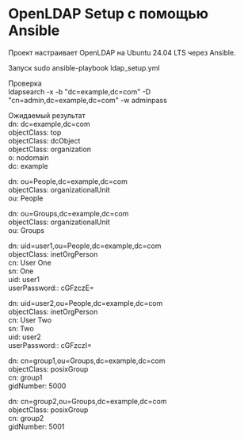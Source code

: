 # OpenLDAP Setup с помощью Ansible
Проект настраивает OpenLDAP на Ubuntu 24.04 LTS через Ansible.  

Запуск 
sudo ansible-playbook ldap_setup.yml  

Проверка  
ldapsearch -x -b "dc=example,dc=com" -D "cn=admin,dc=example,dc=com" -w adminpass  

Ожидаемый результат  
dn: dc=example,dc=com  
objectClass: top  
objectClass: dcObject  
objectClass: organization  
o: nodomain  
dc: example  

dn: ou=People,dc=example,dc=com  
objectClass: organizationalUnit  
ou: People  

dn: ou=Groups,dc=example,dc=com  
objectClass: organizationalUnit  
ou: Groups  

dn: uid=user1,ou=People,dc=example,dc=com  
objectClass: inetOrgPerson  
cn: User One  
sn: One  
uid: user1  
userPassword:: cGFzczE=  

dn: uid=user2,ou=People,dc=example,dc=com  
objectClass: inetOrgPerson  
cn: User Two  
sn: Two  
uid: user2  
userPassword:: cGFzczI=  

dn: cn=group1,ou=Groups,dc=example,dc=com  
objectClass: posixGroup  
cn: group1  
gidNumber: 5000  

dn: cn=group2,ou=Groups,dc=example,dc=com  
objectClass: posixGroup  
cn: group2  
gidNumber: 5001  
